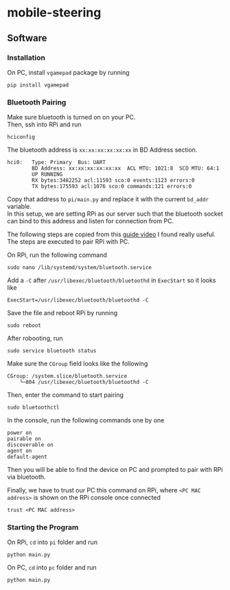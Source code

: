 # mobile-steering

## Software
### Installation
On PC, install `vgamepad` package by running

    pip install vgamepad


### Bluetooth Pairing
Make sure bluetooth is turned on on your PC. \
Then, ssh into RPi and run

    hciconfig

The bluetooth address is `xx:xx:xx:xx:xx:xx` in BD Address section. 

    hci0:   Type: Primary  Bus: UART
            BD Address: xx:xx:xx:xx:xx:xx  ACL MTU: 1021:8  SCO MTU: 64:1
            UP RUNNING 
            RX bytes:3482252 acl:11593 sco:0 events:1123 errors:0
            TX bytes:175593 acl:1076 sco:0 commands:121 errors:0


Copy that address to `pi/main.py` and replace it with the current `bd_addr` variable. \
In this setup, we are setting RPi as our server such that the bluetooth socket can bind to this address and listen for connection from PC. 


The following steps are copied from this [guide video](https://www.youtube.com/watch?v=DmtJBc229Rg) I found really useful. The steps are executed to pair RPi with PC. 

On RPi, run the following command

    sudo nano /lib/systemd/system/bluetooth.service

Add a `-C` after `/usr/libexec/bluetooth/bluetoothd` in `ExecStart` so it looks like

    ExecStart=/usr/libexec/bluetooth/bluetoothd -C

Save the file and reboot RPi by running 

    sudo reboot

After robooting, run

    sudo service bluetooth status

Make sure the `CGroup` field looks like the following

    CGroup: /system.slice/bluetooth.service
        └─804 /usr/libexec/bluetooth/bluetoothd -C

Then, enter the command to start pairing

    sudo bluetoothctl

In the console, run the following commands one by one

    power on
    pairable on
    discoverable on
    agent on
    default-agent

Then you will be able to find the device on PC and prompted to pair with RPi via bluetooth. 

Finally, we have to trust our PC this command on RPi, where `<PC MAC address>` is shown on the RPi console once connected

    trust <PC MAC address>

    
### Starting the Program
On RPi, `cd` into `pi` folder and run

    python main.py

On PC, `cd` into `pc` folder and run

    python main.py




